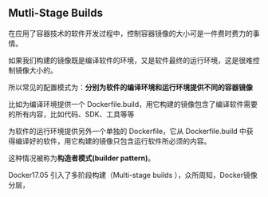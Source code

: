 ## Mutli-Stage Builds



在应用了容器技术的软件开发过程中，控制容器镜像的大小可是一件费时费力的事情。

如果我们构建的镜像既是编译软件的环境，又是软件最终的运行环境，这是很难控制镜像大小的。

所以常见的配置模式为：**分别为软件的编译环境和运行环境提供不同的容器镜像**

比如为编译环境提供一个 Dockerfile.build，用它构建的镜像包含了编译软件需要的所有内容，比如代码、SDK、工具等等

为软件的运行环境提供另外一个单独的 Dockerfile，它从 Dockerfile.build 中获得编译好的软件，用它构建的镜像只包含运行软件所必须的内容。

这种情况被称为**构造者模式(builder pattern)**。

Docker17.05 引入了多阶段构建（Multi-stage builds ），众所周知，Docker镜像分层，